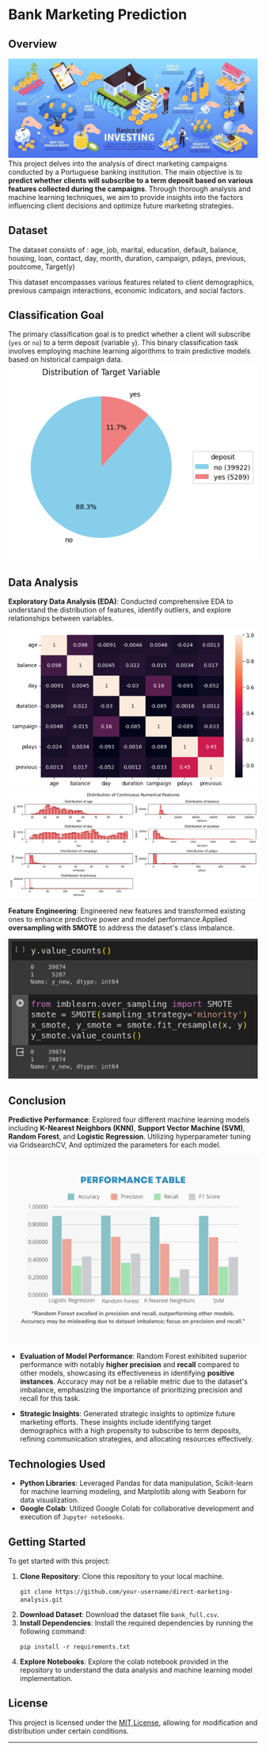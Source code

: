 # Bank Marketing Prediction

## Overview
![Project Overview](images/Project_Overview.jpg)
This project delves into the analysis of direct marketing campaigns conducted by a Portuguese banking institution. The main objective is to **predict whether clients will subscribe to a term deposit based on various features collected during the campaigns**. Through thorough analysis and machine learning techniques, we aim to provide insights into the factors influencing client decisions and optimize future marketing strategies.

## Dataset
The dataset consists of :
age, job, marital, education, default, balance, housing, loan, contact, day, month, duration, campaign, pdays, previous, poutcome, Target(y)

This dataset encompasses various features related to client demographics, previous campaign interactions, economic indicators, and social factors.

## Classification Goal
The primary classification goal is to predict whether a client will subscribe (`yes` or `no`) to a term deposit (variable `y`). This binary classification task involves employing machine learning algorithms to train predictive models based on historical campaign data.
![target variable](images/target_variable.png)

## Data Analysis
**Exploratory Data Analysis (EDA)**: Conducted comprehensive EDA to understand the distribution of features, identify outliers, and explore relationships between variables.

![Correlation](images/correlation.png)
![distribution](images/distribution.png)

**Feature Engineering**: Engineered new features and transformed existing ones to enhance predictive power and model performance.Applied **oversampling with SMOTE** to address the dataset's class imbalance. 

![smote](images/smote.png)

## Conclusion
 **Predictive Performance**: Explored four different machine learning models including **K-Nearest Neighbors (KNN)**, **Support Vector Machine (SVM)**, **Random Forest**, and **Logistic Regression**. Utilizing hyperparameter tuning via GridsearchCV, And optimized the parameters for each model.
 
![Performance](images/Performance.png)
- **Evaluation of Model Performance**: Random Forest exhibited superior performance with notably **higher precision** and **recall** compared to other models, showcasing its effectiveness in identifying **positive instances**. Accuracy may not be a reliable metric due to the dataset's imbalance, emphasizing the importance of prioritizing precision and recall for this task.

- **Strategic Insights**: Generated strategic insights to optimize future marketing efforts. These insights include identifying target demographics with a high propensity to subscribe to term deposits, refining communication strategies, and allocating resources effectively.

## Technologies Used
- **Python Libraries**: Leveraged Pandas for data manipulation, Scikit-learn for machine learning modeling, and Matplotlib along with Seaborn for data visualization.
- **Google Colab**: Utilized Google Colab for collaborative development and execution of `Jupyter notebooks`.

 
## Getting Started
To get started with this project:

1. **Clone Repository**: Clone this repository to your local machine.
   ```
   git clone https://github.com/your-username/direct-marketing-analysis.git
   ```
2. **Download Dataset**: Download the dataset file `bank_full.csv`.
3. **Install Dependencies**: Install the required dependencies by running the following command:
   ```
   pip install -r requirements.txt
   ```
4. **Explore Notebooks**: Explore the colab notebook provided in the repository to understand the data analysis and machine learning model implementation.

## License
This project is licensed under the [MIT License](LICENSE), allowing for modification and distribution under certain conditions.

---
